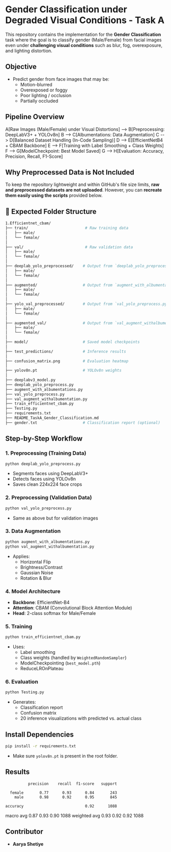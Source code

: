 
#  Gender Classification under Degraded Visual Conditions - Task A

This repository contains the implementation for the **Gender Classification** task where the goal is to classify gender (Male/Female) from facial images even under **challenging visual conditions** such as blur, fog, overexposure, and lighting distortion.

##  Objective

- Predict gender from face images that may be:
  - Motion-blurred
  - Overexposed or foggy
  - Poor lighting / occlusion
  - Partially occluded

##  Pipeline Overview

A[Raw Images (Male/Female) under Visual Distortions] --> B[Preprocessing: DeepLabV3+ + YOLOv8n]
B --> C[Albumentations: Data Augmentation]
C --> D[Balanced Dataset Handling (In-Code Sampling)]
D --> E[EfficientNetB4 + CBAM Backbone]
E --> F[Training with Label Smoothing + Class Weights]
F --> G[ModelCheckpoint: Best Model Saved]
G --> H[Evaluation: Accuracy, Precision, Recall, F1-Score]

##  Why Preprocessed Data is Not Included

To keep the repository lightweight and within GitHub's file size limits, **raw and preprocessed datasets are not uploaded**.
However, you can **recreate them easily using the scripts** provided below.


## 📁 Expected Folder Structure

```bash
1.Efficientnet_cbam/
├── train/                         # Raw training data
│   ├── male/
│   └── female/
│
├── val/                           # Raw validation data
│   ├── male/
│   └── female/
│
├── deeplab_yolo_preprocessed/    # Output from `deeplab_yolo_preprocess.py`
│   ├── male/
│   └── female/
│
├── augmented/                    # Output from `augment_with_albumentations.py`
│   ├── male/
│   └── female/
│
├── yolo_val_preprocessed/        # Output from `val_yolo_preprocess.py`
│   ├── male/
│   └── female/
│
├── augmented_val/                # Output from `val_augment_withalbumentation.py`
│   ├── male/
│   └── female/
│
├── model/                        # Saved model checkpoints
│
├── test_predictions/             # Inference results
│
├── confusion_matrix.png          # Evaluation heatmap
│
├── yolov8n.pt                    # YOLOv8n weights
│
├── deeplabv3_model.py
├── deeplab_yolo_preprocess.py
├── augment_with_albumentations.py
├── val_yolo_preprocess.py
├── val_augment_withalbumentation.py
├── train_efficientnet_cbam.py
├── Testing.py
├── requirements.txt
├── README_TaskA_Gender_Classification.md
├── gender.txt                    # Classification report (optional)
```

##  Step-by-Step Workflow

### 1. Preprocessing (Training Data)

```bash
python deeplab_yolo_preprocess.py
```

- Segments faces using DeepLabV3+
- Detects faces using YOLOv8n
- Saves clean 224x224 face crops

### 2. Preprocessing (Validation Data)

```bash
python val_yolo_preprocess.py
```

- Same as above but for validation images

### 3. Data Augmentation

```bash
python augment_with_albumentations.py
python val_augment_withalbumentation.py
```

- Applies:
  - Horizontal Flip
  - Brightness/Contrast
  - Gaussian Noise
  - Rotation & Blur

### 4. Model Architecture

- **Backbone**: EfficientNet-B4
- **Attention**: CBAM (Convolutional Block Attention Module)
- **Head**: 2-class softmax for Male/Female

### 5. Training

```bash
python train_efficientnet_cbam.py
```

- Uses:
  - Label smoothing
  - Class weights (handled by `WeightedRandomSampler`)
  - ModelCheckpointing (`best_model.pth`)
  - ReduceLROnPlateau

### 6. Evaluation

```bash
python Testing.py
```

- Generates:
  - Classification report
  - Confusion matrix
  - 20 inference visualizations with predicted vs. actual class

##  Install Dependencies

```bash
pip install -r requirements.txt
```

- Make sure `yolov8n.pt` is present in the root folder.

##  Results

              precision    recall  f1-score   support

      female       0.77      0.93      0.84       243
        male       0.98      0.92      0.95       845

    accuracy                           0.92      1088
   macro avg       0.87      0.93      0.90      1088
weighted avg       0.93      0.92      0.92      1088

##  Contributor

- **Aarya Shetiye**

